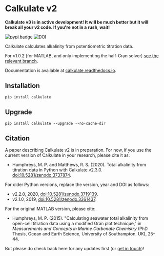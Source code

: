 # Calkulate v2

**Calkulate v3 is in active development!  It will be much better but it will break all your v2 code.  If you're not in a rush, wait!**

[![pypi badge](https://img.shields.io/pypi/v/calkulate.svg?style=popout)](https://pypi.org/project/calkulate/) [![DOI](https://zenodo.org/badge/85561246.svg)](https://zenodo.org/badge/latestdoi/85561246)

Calkulate calculates alkalinity from potentiometric titration data.

For v1.0.2 (for MATLAB, and only implementing the half-Gran solver) [see the relevant branch](https://github.com/mvdh7/calkulate/tree/1.0.2).

Documentation is available at [calkulate.readthedocs.io](https://calkulate.readthedocs.io/en/latest/).


## Installation

    pip install calkulate

## Upgrade

    pip install calkulate --upgrade --no-cache-dir

## Citation

A paper describing Calkulate v2 is in preparation. For now, if you use the current version of Calkulate in your research, please cite it as:

  * Humphreys, M. P. and Matthews, R. S. (2020). Total alkalinity from titration data in Python with Calkulate v2.3.0. [doi:10.5281/zenodo.3737874](https://doi.org/10.5281/zenodo.3737874).

For older Python versions, replace the version, year and DOI as follows:

  * v2.2.0, 2020, [doi:10.5281/zenodo.3719139](https://doi.org/10.5281/zenodo.3719139).
  * v2.1.0, 2019, [doi:10.5281/zenodo.3361437](https://doi.org/10.5281/zenodo.3361437).

For the original MATLAB version, please cite:

  * Humphreys, M. P. (2015). "Calculating seawater total alkalinity from open-cell titration data using a modified Gran plot technique," in *Measurements and Concepts in Marine Carbonate Chemistry* (PhD Thesis, Ocean and Earth Science, University of Southampton, UK), 25–44.

But please do check back here for any updates first (or [get in touch](https://mvdh.xyz/contact/))!
